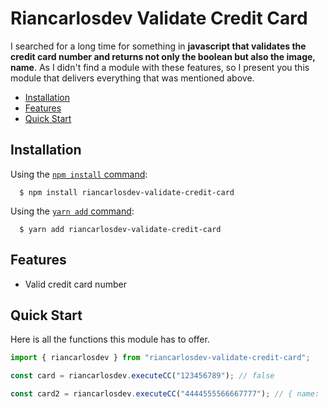 # Riancarlosdev Validate Credit Card

I searched for a long time for something in **javascript that validates the credit card number and returns not only the boolean but also the image, name**. As I didn't find a module with these features, so I present you this module that delivers everything that was mentioned above.

- [Installation](#installation)
- [Features](#features)
- [Quick Start](#quick-start)

## Installation

Using the
[`npm install` command](https://docs.npmjs.com/getting-started/installing-npm-packages-locally):

```console
  $ npm install riancarlosdev-validate-credit-card
```

Using the
[`yarn add` command](https://classic.yarnpkg.com/lang/en/docs/cli/install/):

```console
  $ yarn add riancarlosdev-validate-credit-card
```

## Features

- Valid credit card number

## Quick Start

Here is all the functions this module has to offer.

```javascript
import { riancarlosdev } from "riancarlosdev-validate-credit-card";

const card = riancarlosdev.executeCC("123456789"); // false

const card2 = riancarlosdev.executeCC("4444555566667777"); // { name: 'Visa', image: 'https://i.ibb.co/F3L5jkq/visa.jpg' }
```
